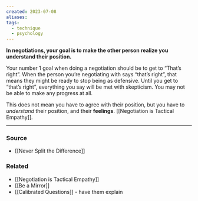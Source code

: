 ```yaml
---
created: 2023-07-08
aliases: 
tags:
  - technique
  - psychology
---
```

**In negotiations, your goal is to make the other person realize you understand their position.**

Your number 1 goal when doing a negotiation should be to get to “That’s right”. When the person you’re negotiating with says “that’s right”, that means they might be ready to stop being as defensive. Until you get to “that’s right”, everything you say will be met with skepticism. You may not be able to make any progress at all.

This does not mean you have to agree with their position, but you have to *understand* their position, and their **feelings**. [[Negotiation is Tactical Empathy]].

---

### Source
- [[Never Split the Difference]]

### Related
- [[Negotiation is Tactical Empathy]] 
- [[Be a Mirror]] 
- [[Calibrated Questions]] - have them explain